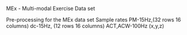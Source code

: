 MEx - Multi-modal Exercise Data set


Pre-processing for the MEx data set
Sample rates
PM-15Hz,(32 rows 16 columns)
dc-15Hz, (12 rows 16 columns)
ACT,ACW-100Hz (x,y,z)
